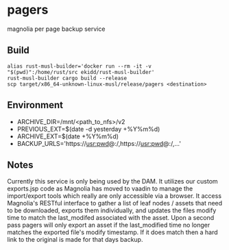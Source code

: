 # pagers
magnolia per page backup service

## Build
```
alias rust-musl-builder='docker run --rm -it -v "$(pwd)":/home/rust/src ekidd/rust-musl-builder'
rust-musl-builder cargo build --release
scp target/x86_64-unknown-linux-musl/release/pagers <destination>
```

## Environment
* ARCHIVE_DIR=/mnt/<path_to_nfs>/v2
* PREVIOUS_EXT=$(date -d yesterday +%Y%m%d)
* ARCHIVE_EXT=$(date +%Y%m%d)
* BACKUP_URLS='https://<usr:pwd>@<host1>:<port>/<path>,https://<usr:pwd>@<host2>:<port>/<path>,...'

## Notes
Currently this service is only being used by the DAM.  It utilizes our custom exports.jsp code as Magnolia has moved to vaadin to manage the import/export tools which really are only accessible via a browser.  It access Magnolia's RESTful interface to gather a list of leaf nodes / assets that need to be downloaded, exports them individually, and updates the files modify time to match the last_modifed associated with the asset.  Upon a second pass pagers will only export an asset if the last_modified time no longer matches the exported file's modify timestamp.  If it does match then a hard link to the original is made for that days backup.
